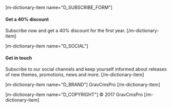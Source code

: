 [m-dictionary-item name="D_SUBSCRIBE_FORM"]
#### Get a 40% discount
Subscribe now and get a 40% discount for the first year.
[/m-dictionary-item]

[m-dictionary-item name="D_SOCIAL"]
#### Get in touch
Subscribe to our social channels and keep yourself informed about releases of new themes, promotions, news and more.
[/m-dictionary-item]

[m-dictionary-item name="D_BRAND"]
GravCmsPro
[/m-dictionary-item]

[m-dictionary-item name="D_COPYRIGHT"]
&copy; 2017 GravCmsPro
[/m-dictionary-item]
